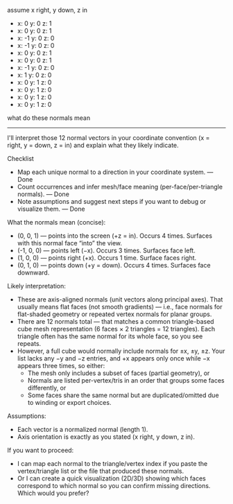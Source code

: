 assume x right, y down, z in

- x: 0 y: 0 z: 1
- x: 0 y: 0 z: 1
- x: -1 y: 0 z: 0
- x: -1 y: 0 z: 0
- x: 0 y: 0 z: 1
- x: 0 y: 0 z: 1
- x: -1 y: 0 z: 0
- x: 1 y: 0 z: 0
- x: 0 y: 1 z: 0
- x: 0 y: 1 z: 0
- x: 0 y: 1 z: 0
- x: 0 y: 1 z: 0

what do these normals mean

---

I'll interpret those 12 normal vectors in your coordinate convention (x = right, y = down, z = in) and explain what they likely indicate.

Checklist

- Map each unique normal to a direction in your coordinate system. — Done
- Count occurrences and infer mesh/face meaning (per-face/per-triangle normals). — Done
- Note assumptions and suggest next steps if you want to debug or visualize them. — Done

What the normals mean (concise):

- (0, 0, 1) — points into the screen (+z = in). Occurs 4 times. Surfaces with this normal face “into” the view.
- (-1, 0, 0) — points left (−x). Occurs 3 times. Surfaces face left.
- (1, 0, 0) — points right (+x). Occurs 1 time. Surface faces right.
- (0, 1, 0) — points down (+y = down). Occurs 4 times. Surfaces face downward.

Likely interpretation:

- These are axis-aligned normals (unit vectors along principal axes). That usually means flat faces (not smooth gradients) — i.e., face normals for flat-shaded geometry or repeated vertex normals for planar groups.
- There are 12 normals total — that matches a common triangle-based cube mesh representation (6 faces × 2 triangles = 12 triangles). Each triangle often has the same normal for its whole face, so you see repeats.
- However, a full cube would normally include normals for ±x, ±y, ±z. Your list lacks any −y and −z entries, and +x appears only once while −x appears three times, so either:
    - The mesh only includes a subset of faces (partial geometry), or
    - Normals are listed per-vertex/tris in an order that groups some faces differently, or
    - Some faces share the same normal but are duplicated/omitted due to winding or export choices.

Assumptions:

- Each vector is a normalized normal (length 1).
- Axis orientation is exactly as you stated (x right, y down, z in).

If you want to proceed:

- I can map each normal to the triangle/vertex index if you paste the vertex/triangle list or the file that produced these normals.
- Or I can create a quick visualization (2D/3D) showing which faces correspond to which normal so you can confirm missing directions. Which would you prefer?